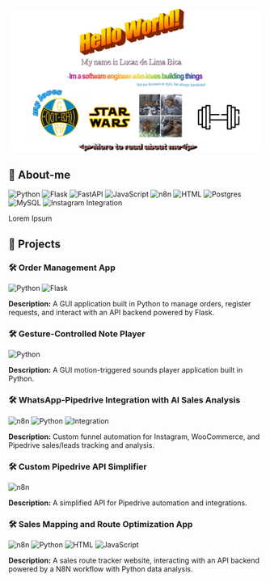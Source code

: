 ![Hello World!](/hello.png)

## 🌟 About-me
![Python](https://img.shields.io/badge/Python-3776AB?style=for-the-badge&logo=python&logoColor=white&color=cian) ![Flask](https://img.shields.io/badge/Flask-000?logo=flask&style=for-the-badge&logoColor=fff) ![FastAPI](https://img.shields.io/badge/FastAPI-009485.svg?logo=fastapi&logoColor=white&style=for-the-badge) ![JavaScript](https://img.shields.io/badge/JavaScript-F7DF1E?style=for-the-badge&logo=javascript&logoColor=black) ![n8n](https://img.shields.io/badge/n8n-0B516B?style=for-the-badge&logo=n8n&logoColor=white&color=orange) ![HTML](https://img.shields.io/badge/HTML-%23E34F26.svg?logo=html5&style=for-the-badge&logoColor=white) ![Postgres](https://img.shields.io/badge/Postgres-%23316192.svg?logo=postgresql&logoColor=white&style=for-the-badge) ![MySQL](https://img.shields.io/badge/MySQL-4479A1?logo=mysql&logoColor=fff&style=for-the-badge) ![Instagram Integration](https://img.shields.io/badge/Manychat-FF69B4?style=for-the-badge&logo=instagram&logoColor=white&color=blueviolet
)


Lorem Ipsum

## 🚀 Projects
### 🛠️ Order Management App
![Python](https://img.shields.io/badge/APP-Python-blue?logo=python&logoColor=white)
![Flask](https://img.shields.io/badge/APIcenter-Flask-black?logo=flask&logoColor=white)

**Description:** A GUI application built in Python to manage orders, register requests, and interact with an API backend powered by Flask.

### 🛠️ Gesture-Controlled Note Player
![Python](https://img.shields.io/badge/APP-Python-blue?logo=python&logoColor=white)

**Description:** A GUI motion-triggered sounds player application built in Python.

### 🛠️ WhatsApp-Pipedrive Integration with AI Sales Analysis
![n8n](https://img.shields.io/badge/Workflow-n8n-orange?logo=n8n&logoColor=white)
![Python](https://img.shields.io/badge/IAModel-Python-blue?logo=python&logoColor=white)
![Integration](https://img.shields.io/badge/Integration-Manychat-blueviolet?logo=instagram&logoColor=white)

**Description:** Custom funnel automation for Instagram, WooCommerce, and Pipedrive sales/leads tracking and analysis.

### 🛠️ Custom Pipedrive API Simplifier
![n8n](https://img.shields.io/badge/Workflow-n8n-orange?logo=n8n&logoColor=white)

**Description:** A simplified API for Pipedrive automation and integrations.

### 🛠️ Sales Mapping and Route Optimization App
![n8n](https://img.shields.io/badge/Workflow-n8n-orange?logo=n8n&logoColor=white)
![Python](https://img.shields.io/badge/DataAnalysis-Python-blue?logo=python&logoColor=white)
![HTML](https://img.shields.io/badge/WebPage-Python-blue?logo=html5&logoColor=white)
![JavaScript](https://img.shields.io/badge/Map-JavaScript-yellow?logo=javascript&logoColor=white)

**Description:** A sales route tracker website, interacting with an API backend powered by a N8N workflow with Python data analysis.
